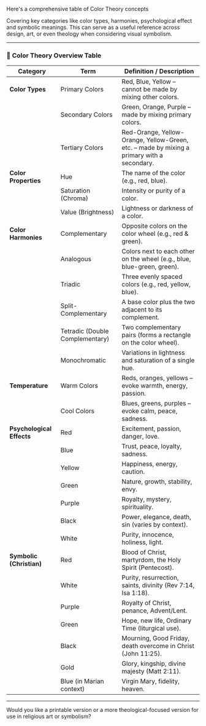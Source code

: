 Here's a comprehensive table of Color Theory concepts

Covering key categories like color types, harmonies, psychological effect
and symbolic meanings. 
This can serve as a useful reference across design, art, or even theology when considering visual symbolism.


---

### 🎨 **Color Theory Overview Table**

| **Category**              | **Term**                        | **Definition / Description**                                                               |
| ------------------------- | ------------------------------- | ------------------------------------------------------------------------------------------ |
| **Color Types**           | Primary Colors                  | Red, Blue, Yellow – cannot be made by mixing other colors.                                 |
|                           | Secondary Colors                | Green, Orange, Purple – made by mixing primary colors.                                     |
|                           | Tertiary Colors                 | Red-Orange, Yellow-Orange, Yellow-Green, etc. – made by mixing a primary with a secondary. |
| **Color Properties**      | Hue                             | The name of the color (e.g., red, blue).                                                   |
|                           | Saturation (Chroma)             | Intensity or purity of a color.                                                            |
|                           | Value (Brightness)              | Lightness or darkness of a color.                                                          |
| **Color Harmonies**       | Complementary                   | Opposite colors on the color wheel (e.g., red & green).                                    |
|                           | Analogous                       | Colors next to each other on the wheel (e.g., blue, blue-green, green).                    |
|                           | Triadic                         | Three evenly spaced colors (e.g., red, yellow, blue).                                      |
|                           | Split-Complementary             | A base color plus the two adjacent to its complement.                                      |
|                           | Tetradic (Double Complementary) | Two complementary pairs (forms a rectangle on the color wheel).                            |
|                           | Monochromatic                   | Variations in lightness and saturation of a single hue.                                    |
| **Temperature**           | Warm Colors                     | Reds, oranges, yellows – evoke warmth, energy, passion.                                    |
|                           | Cool Colors                     | Blues, greens, purples – evoke calm, peace, sadness.                                       |
| **Psychological Effects** | Red                             | Excitement, passion, danger, love.                                                         |
|                           | Blue                            | Trust, peace, loyalty, sadness.                                                            |
|                           | Yellow                          | Happiness, energy, caution.                                                                |
|                           | Green                           | Nature, growth, stability, envy.                                                           |
|                           | Purple                          | Royalty, mystery, spirituality.                                                            |
|                           | Black                           | Power, elegance, death, sin (varies by context).                                           |
|                           | White                           | Purity, innocence, holiness, light.                                                        |
| **Symbolic (Christian)**  | Red                             | Blood of Christ, martyrdom, the Holy Spirit (Pentecost).                                   |
|                           | White                           | Purity, resurrection, saints, divinity (Rev 7:14, Isa 1:18).                               |
|                           | Purple                          | Royalty of Christ, penance, Advent/Lent.                                                   |
|                           | Green                           | Hope, new life, Ordinary Time (liturgical use).                                            |
|                           | Black                           | Mourning, Good Friday, death overcome in Christ (John 11:25).                              |
|                           | Gold                            | Glory, kingship, divine majesty (Matt 2:11).                                               |
|                           | Blue (in Marian context)        | Virgin Mary, fidelity, heaven.                                                             |

---

Would you like a printable version or a more theological-focused version for use in religious art or symbolism?
